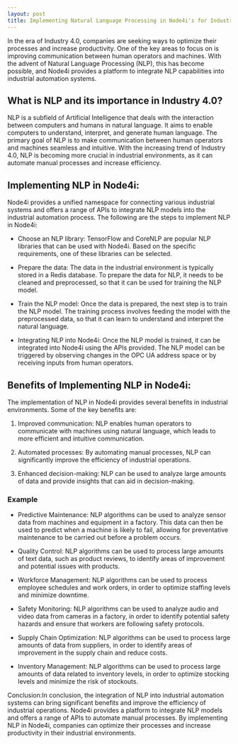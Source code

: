 ```yaml
---
layout: post
title: Implementing Natural Language Processing in Node4i's for Industrial Automation
---
```


In the era of Industry 4.0, companies are seeking ways to optimize their processes and increase productivity. One of the key areas to focus on is improving communication between human operators and machines. With the advent of Natural Language Processing (NLP), this has become possible, and Node4i provides a platform to integrate NLP capabilities into industrial automation systems.

## What is NLP and its importance in Industry 4.0?

NLP is a subfield of Artificial Intelligence that deals with the interaction between computers and humans in natural language. It aims to enable computers to understand, interpret, and generate human language. The primary goal of NLP is to make communication between human operators and machines seamless and intuitive. With the increasing trend of Industry 4.0, NLP is becoming more crucial in industrial environments, as it can automate manual processes and increase efficiency.

## Implementing NLP in Node4i:

Node4i provides a unified namespace for connecting various industrial systems and offers a range of APIs to integrate NLP models into the industrial automation process. The following are the steps to implement NLP in Node4i:

- Choose an NLP library: TensorFlow and CoreNLP are popular NLP libraries that can be used with Node4i. Based on the specific requirements, one of these libraries can be selected.

- Prepare the data: The data in the industrial environment is typically stored in a Redis database. To prepare the data for NLP, it needs to be cleaned and preprocessed, so that it can be used for training the NLP model.

- Train the NLP model: Once the data is prepared, the next step is to train the NLP model. The training process involves feeding the model with the preprocessed data, so that it can learn to understand and interpret the natural language.

- Integrating NLP into Node4i: Once the NLP model is trained, it can be integrated into Node4i using the APIs provided. The NLP model can be triggered by observing changes in the OPC UA address space or by receiving inputs from human operators.

## Benefits of Implementing NLP in Node4i:

The implementation of NLP in Node4i provides several benefits in industrial environments. Some of the key benefits are:

1. Improved communication: NLP enables human operators to communicate with machines using natural language, which leads to more efficient and intuitive communication.

2. Automated processes: By automating manual processes, NLP can significantly improve the efficiency of industrial operations.

3. Enhanced decision-making: NLP can be used to analyze large amounts of data and provide insights that can aid in decision-making.

### Example

- Predictive Maintenance: NLP algorithms can be used to analyze sensor data from machines and equipment in a factory. This data can then be used to predict when a machine is likely to fail, allowing for preventative maintenance to be carried out before a problem occurs.

- Quality Control: NLP algorithms can be used to process large amounts of text data, such as product reviews, to identify areas of improvement and potential issues with products.

- Workforce Management: NLP algorithms can be used to process employee schedules and work orders, in order to optimize staffing levels and minimize downtime.

- Safety Monitoring: NLP algorithms can be used to analyze audio and video data from cameras in a factory, in order to identify potential safety hazards and ensure that workers are following safety protocols.

- Supply Chain Optimization: NLP algorithms can be used to process large amounts of data from suppliers, in order to identify areas of improvement in the supply chain and reduce costs.

- Inventory Management: NLP algorithms can be used to process large amounts of data related to inventory levels, in order to optimize stocking levels and minimize the risk of stockouts.

Conclusion:In conclusion, the integration of NLP into industrial automation systems can bring significant benefits and improve the efficiency of industrial operations. Node4i provides a platform to integrate NLP models and offers a range of APIs to automate manual processes. By implementing NLP in Node4i, companies can optimize their processes and increase productivity in their industrial environments.
